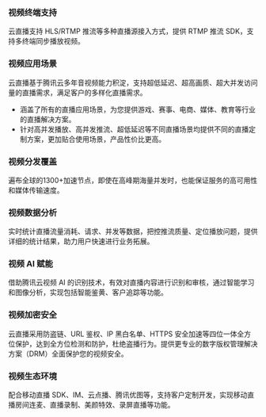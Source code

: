 ### 视频终端支持
云直播支持 HLS/RTMP 推流等多种直播源接入方式，提供 RTMP 推流 SDK，支持多终端同步播放视频。

### 视频应用场景
云直播基于腾讯云多年音视频能力积淀，支持超低延迟、超高画质、超大并发访问量的直播需求，满足客户的多样化直播需求。
- 涵盖了所有的直播应用场景，为您提供游戏、赛事、电商、媒体、教育等行业的直播解决方案。
- 针对高并发播放、高并发推流、超低延迟等不同直播场景均提供不同的直播定制方案，更加贴合使用场景，产品性价比更高。

### 视频分发覆盖
遍布全球的1300+加速节点，即使在高峰期海量并发时，也能保证服务的高可用性和媒体传输速度。

### 视频数据分析
实时统计直播流量消耗、请求、并发等数据，把控推流质量、定位播放问题，提供详细的统计结果，助力用户快速进行业务拓展。 

### 视频 AI 赋能
借助腾讯云视频 AI 的识别技术，有效对直播内容进行识别和审核，通过智能学习和图像分析，实现包括智能鉴黄、客户追踪等功能。  

###  视频加密安全
云直播采用防盗链、URL 鉴权、IP 黑白名单、HTTPS 安全加速等四位一体全方位保护，达到全方位检测和防护，杜绝盗播行为。提供更专业的数字版权管理解决方案（DRM）全面保护您的视频安全。

### 视频生态环境
配合移动直播 SDK、IM、云点播、腾讯优图等，支持客户定制开发，实现移动直播房间连麦、直播录制、美颜特效、录屏直播等功能。
